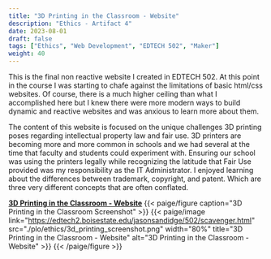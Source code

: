 ```yaml
---
title: "3D Printing in the Classroom - Website"
description: "Ethics - Artifact 4"
date: 2023-08-01
draft: false
tags: ["Ethics", "Web Development", "EDTECH 502", "Maker"]
weight: 40
---
```

This is the final non reactive website I created in EDTECH 502. At this point in the course I was starting to chafe against the limitations of basic html/css websites.  Of course, there is a much higher ceiling than what I accomplished here but I knew there were more modern ways to build dynamic and reactive websites and was anxious to learn more about them.

The content of this website is focused on the unique challenges 3D printing poses regarding intellectual property law and fair use. 3D printers are becoming more and more common in schools and we had several at the time that faculty and students could experiment with. Ensuring our school was using the printers legally while recognizing the latitude that Fair Use provided was my responsibility as the IT Administrator. I enjoyed learning about the differences between trademark, copyright, and patent.  Which are three very different concepts that are often conflated.   

**[3D Printing in the Classroom - Website](https://edtech2.boisestate.edu/jasonsandidge/502/scavenger.html)**
{{< paige/figure caption="3D Printing in the Classroom Screenshot" >}}
{{< paige/image link="https://edtech2.boisestate.edu/jasonsandidge/502/scavenger.html" src="./plo/ethics/3d_printing_screenshot.png" width="80%" title="3D Printing in the Classroom - Website" alt="3D Printing in the Classroom - Website" >}}
{{< /paige/figure >}}